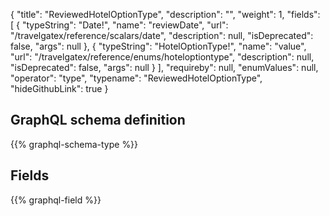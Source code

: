 {
  "title": "ReviewedHotelOptionType",
  "description": "",
  "weight": 1,
  "fields": [
    {
      "typeString": "Date!",
      "name": "reviewDate",
      "url": "/travelgatex/reference/scalars/date",
      "description": null,
      "isDeprecated": false,
      "args": null
    },
    {
      "typeString": "HotelOptionType!",
      "name": "value",
      "url": "/travelgatex/reference/enums/hoteloptiontype",
      "description": null,
      "isDeprecated": false,
      "args": null
    }
  ],
  "requireby": null,
  "enumValues": null,
  "operator": "type",
  "typename": "ReviewedHotelOptionType",
  "hideGithubLink": true
}
## GraphQL schema definition

{{% graphql-schema-type %}}

## Fields

{{% graphql-field %}}

